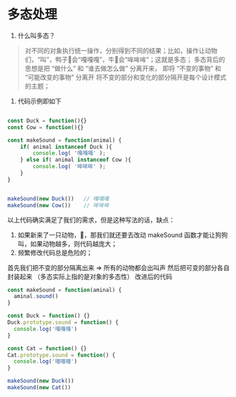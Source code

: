 # 多态处理

1. 什么叫多态？
> 对不同的对象执行统一操作，分别得到不同的结果；比如，操作让动物们，“叫”，鸭子🦆会“嘎嘎嘎”，牛🐂会“哞哞哞”；这就是多态；
> 多态背后的思想是把 “做什么” 和 “谁去做怎么做” 分离开来， 即将 “不变的事物” 和 “可能改变的事物” 分离开
> 将不变的部分和变化的部分隔开是每个设计模式的主题；




1. 代码示例即如下

```js

const Duck = function(){}
const Cow = function(){}

const makeSound = function(animal) {
    if( animal instanceof Duck ){
        console.log( '嘎嘎嘎' );
    } else if( animal instanceof Cow ){
        console.log( '哞哞哞' );
    }
}


makeSound(new Duck())   // 嘎嘎嘎
makeSound(new Cow())    // 哞哞哞

```

以上代码确实满足了我们的需求，但是这种写法的话，缺点：
   1. 如果新来了一只动物，🐶，那我们就还要去改动 makeSound 函数才能让狗狗叫，如果动物越多，则代码越庞大；
   2. 频繁修改代码总是危险的；



首先我们把不变的部分隔离出来 => 所有的动物都会出叫声
然后把可变的部分各自封装起来
（多态实际上指的是对象的多态性）
改进后的代码

```js
const makeSound = function(aminal) {
  aminal.sound()
}

const Duck = function() {}
Duck.prototype.sound = function() {
  console.log('嘎嘎嘎')
}

const Cat = function() {}
Cat.prototype.sound = function() {
  console.log('喵喵喵')
}

makeSound(new Duck())
makeSound(new Cat())

```


